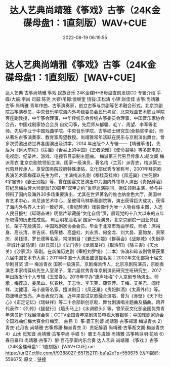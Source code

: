 ﻿---
title: 达人艺典尚靖雅《筝戏》古筝（24K金碟母盘1：1直刻版）WAV+CUE
date: 2022-08-19 06:19:55
categories: 古典音乐、新世纪、纯音雅乐
tags: 纯音雅乐
---
# 达人艺典尚靖雅《筝戏》古筝（24K金碟母盘1：1直刻版）[WAV+CUE]

达人艺典 古筝尚靖雅 筝戏 民族音乐 24K金碟HHB母盘直刻发烧CD
专辑介绍
手碟/大鼓:李尚
司鼓:陈尧
大锣/吊镲:侯继奎
铙钹:王松涛
小锣:赵佳佳
古筝:尚靖雅
古筝:尚靖雅
青年作曲、古筝演奏家，创立古筝与京剧等艺术融合形式。北京京剧院古筝演奏员，中央音乐学院海内外考级委员会民乐考官，北京戏曲艺术职业学院客座副教授，中华筝会理事，中华传统乐会传统古筝委员会理事，中国音乐家协会会员，中国戏剧家协会会员
自幼习筝，先后师从郁馨、毛丫、周望、李军等老师。先后毕业于中国戏曲学院、中央音乐学院，古筝硕士研究生(全额奖学金)，师从著名古筝演奏家、教育家周望教授。尚靖雅常年活跃在民乐与京剧演出舞台，曾多次受邀出访世界各国演出及讲学。2014
年出版个人专辑——【靖雅筝语】，先后为《远大前程》《扶摇》《舌尖上的中国》《王者荣耀》《使命召唤》等多部电影、电视剧、纪录片、游戏、电视节目录制主题曲。
梅派第三代男旦传承人:胡文阁 梅派青衣
北京京剧院领衔主演，国家一级演员，著名梅（兰芳）派青衣，梅派第三代男旦传承人。享受国务院政府特殊津贴，文化部优秀专家称号，2001年拜京剧表演艺术家梅葆玖先生为师，
主演梅派名剧《穆桂英挂帅》《凤还巢》《生死恨》《宇宙锋》《霸王别姬》等，曾在国宴文艺演出中为国内外领导人演出《贵妃醉酒》在纪念梅兰芳大师诞辰120周年“双甲之约”世界巡演期间，担任领衔主演，参与并领衔了国内及海外30多场重要演出，尤其在世界著名的维也纳金色大厅，美国林肯艺术中心，肯尼迪艺术中心，圣彼得马林斯基剧院等，演出获得巨大成功，获得了海内外各界人士的一致好评。《贵妃醉酒》戏装像作为唯一人物肖像主图，入选人民日报社《砥砺奋进》明信片珍藏册“文化自信”页，展现党的十八大以来的五年所取得的历史性成就。
韩巨明花脸名家
国家一级演员，北京京剧院一团业务团长，架子花脸演员，中国戏剧家协会会员。毕业于北京市戏曲学校。师承：席裕身、高长清、李吉庆、杨荣楼、高盛虹、刘永贵、何金龙、刘大昌、夏韵龙、景荣庆、吴钰璋、罗长德等名家。常演剧目：《霸王别姬》《群英会》《战宛城》《失街亭·空城计·斩马谡》《赵氏孤儿》《法门寺》《龙凤呈祥》《取洛阳》《除三害》《天水关》《沙家浜》等剧。在新编历史剧《宰相刘罗锅》（二本）饰演和珅该剧曾荣获第六届中国艺术节大奖；2011年中国十大演出盛世提名奖；2002年文化部第十届文华剧目奖
潇一 梅派青衣
国家一级演员，京剧梅派传人，北京京剧院演员，京剧表演艺术家梅葆玖先生入室弟子，第六届优秀青年京剧演员研究生班研究生，2017年出版发行个人专辑《玉堂春》。2019年举办“潇声咏梅”个人京剧专场演出。师承：梅葆玖、姜凤山、张春秋、王志怡、李玉芙、薛亚萍、王梅、艾美君、阎桂祥、沈健瑾、马小曼等名家。擅演剧目：《凤还巢》《贵妃醉酒》《太真外传》等。郑潇嗓音宽亮，声音表现力强，近年来尝试京歌融合演唱，曾为《赤壁》《天下归心》《正定记忆》《瑞蚨祥》等二十余部新创京剧、舞台剧演唱主题曲及插曲。跨界代表作：《列传》《琵琶行》《墙头马上》《水调歌头》等。曾荣获文化部全国优秀青年演员折子戏展演金奖；CCTV全国青年京剧演员电视大赛银奖；中国戏剧家协会全国戏曲红梅大赛金红梅奖。
曲目
1）筝·霸王别姬
尚靖雅·古筝郑潇·梅派青衣
2）青衣·花月夜
尚靖雅·古筝郑潇·梅派青衣
3）贵妃醉酒
尚靖雅·古筝胡文阁·梅派青衣
4）山水·觅知音
尚靖雅·古筝李尚·手碟
5）霸王与虞姬
尚靖雅·古筝韩巨明·花脸
6）春日景和
尚靖雅·古筝7）醉·百花亭室内乐合奏
达人艺典 尚靖雅 《筝戏 》古筝（24K金碟母盘1：1直刻版）[WAV+CUE].rar: https://url27.ctfile.com/f/9388027-651152111-ba1a2e?p=559675
(访问密码: 559675)
原文：[链接](https://blog.sina.com.cn/s/blog_1647c7e7601030yy7.html)